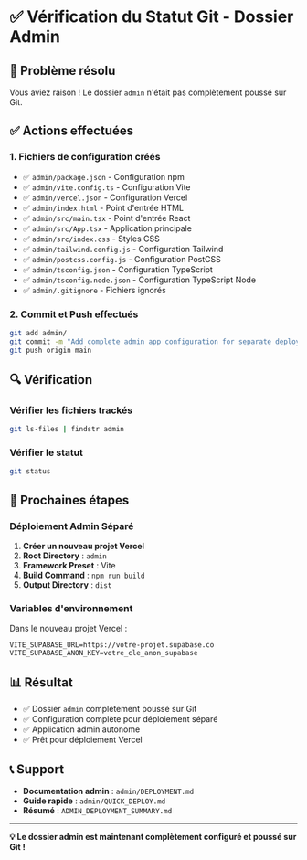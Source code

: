 # ✅ Vérification du Statut Git - Dossier Admin

## 🎯 Problème résolu

Vous aviez raison ! Le dossier `admin` n'était pas complètement poussé sur Git. 

## ✅ Actions effectuées

### 1. **Fichiers de configuration créés**
- ✅ `admin/package.json` - Configuration npm
- ✅ `admin/vite.config.ts` - Configuration Vite
- ✅ `admin/vercel.json` - Configuration Vercel
- ✅ `admin/index.html` - Point d'entrée HTML
- ✅ `admin/src/main.tsx` - Point d'entrée React
- ✅ `admin/src/App.tsx` - Application principale
- ✅ `admin/src/index.css` - Styles CSS
- ✅ `admin/tailwind.config.js` - Configuration Tailwind
- ✅ `admin/postcss.config.js` - Configuration PostCSS
- ✅ `admin/tsconfig.json` - Configuration TypeScript
- ✅ `admin/tsconfig.node.json` - Configuration TypeScript Node
- ✅ `admin/.gitignore` - Fichiers ignorés

### 2. **Commit et Push effectués**
```bash
git add admin/
git commit -m "Add complete admin app configuration for separate deployment"
git push origin main
```

## 🔍 Vérification

### Vérifier les fichiers trackés
```bash
git ls-files | findstr admin
```

### Vérifier le statut
```bash
git status
```

## 🚀 Prochaines étapes

### Déploiement Admin Séparé
1. **Créer un nouveau projet Vercel**
2. **Root Directory** : `admin`
3. **Framework Preset** : Vite
4. **Build Command** : `npm run build`
5. **Output Directory** : `dist`

### Variables d'environnement
Dans le nouveau projet Vercel :
```
VITE_SUPABASE_URL=https://votre-projet.supabase.co
VITE_SUPABASE_ANON_KEY=votre_cle_anon_supabase
```

## 📊 Résultat

- ✅ Dossier `admin` complètement poussé sur Git
- ✅ Configuration complète pour déploiement séparé
- ✅ Application admin autonome
- ✅ Prêt pour déploiement Vercel

## 📞 Support

- **Documentation admin** : `admin/DEPLOYMENT.md`
- **Guide rapide** : `admin/QUICK_DEPLOY.md`
- **Résumé** : `ADMIN_DEPLOYMENT_SUMMARY.md`

---

**💡 Le dossier admin est maintenant complètement configuré et poussé sur Git !** 